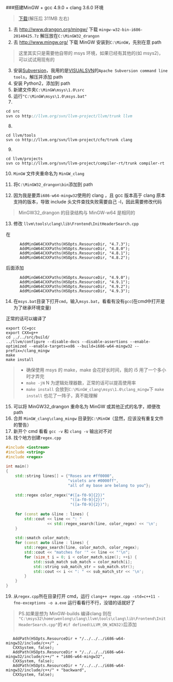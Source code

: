 ###搭建MinGW + gcc 4.9.0 + clang 3.6.0 环境

>[下载][1](解压后 311MB 左右)

1. 去 http://www.drangon.org/mingw/ 下载 `mingw-w32-bin-i686-20140425.7z` 解压放在`C:\MinGW32_drangon`
2. 去 http://www.mingw.org/ 下载 MinGW 安装到`C:\MinGW`，先别在意 path
 
 > 这里其实只是需要他自带的 msys 环境，如果已经有其他的(如 msys2)，可以试试用现有的
3. 安装[Subversion][2]，我用的是[VISUALSVN][3]的`Apache Subversion command line tools`，解压并添加  path
4. 安装 Python2，添加到 path
5. 新建文件夹`C:\MinGW\msys\1.0\src`
6. 运行`"C:\MinGW\msys\1.0\msys.bat"`
7. 
 ```cpp
 cd src
 svn co http://llvm.org/svn/llvm-project/llvm/trunk llvm
 ```

8. 
 ```
 cd llvm/tools
 svn co http://llvm.org/svn/llvm-project/cfe/trunk clang
 ```
9. 
 ```
 cd llvm/projects
 svn co http://llvm.org/svn/llvm-project/compiler-rt/trunk compiler-rt
 ```

10. `MinGW` 文件夹重命名为 `MinGW_clang`
11. 将`C:\MinGW32_drangon\bin`添加到 path

12. 因为我是要弄`i686-w64-mingw32`使用的 clang ，且 gcc 版本高于 clang 原本支持的版本，导致 include 头文件查找失败需要自己 -I，因此需要修改代码
 > MinGW32_drangon 的目录结构与 MinGW-w64 是相同的
13. 修改 `llvm\tools\clang\lib\Frontend\InitHeaderSearch.cpp`

 在
 ```
       AddMinGW64CXXPaths(HSOpts.ResourceDir, "4.7.3");
       AddMinGW64CXXPaths(HSOpts.ResourceDir, "4.8.0");
       AddMinGW64CXXPaths(HSOpts.ResourceDir, "4.8.1");
       AddMinGW64CXXPaths(HSOpts.ResourceDir, "4.8.2");
 ```
 后面添加
 ```
       AddMinGW64CXXPaths(HSOpts.ResourceDir, "4.9.0");
       AddMinGW64CXXPaths(HSOpts.ResourceDir, "4.9.1");
       AddMinGW64CXXPaths(HSOpts.ResourceDir, "4.9.2");
       AddMinGW64CXXPaths(HSOpts.ResourceDir, "4.9.3");
 ```
14. 在`msys.bat`目录下打开`cmd`，输入`msys.bat`，看看有没有`gcc`(在cmd中打开是为了继承环境变量)

 正常的话可以编译了
 ```
 export CC=gcc
 export CXX=g++
 cd ../../src/build/
 ../llvm/configure --disable-docs --disable-assertions --enable-optimized --enable-targets=x86 --build=i686-w64-mingw32 --prefix=/clang_mingw
 make
 make install
 ```

 > + 确保使用 msys 的 make，make 会花好长时间，我的 i5 用了一个多小时才弄完  
 > + `make -jN` N 为逻辑处理器数，正常的话可以提高使用率
 > +  `make install` 会放到`C:\MinGW_clang\msys\1.0\clang_mingw`下
  `make install` 也花了一阵子，真不能理解

15. 可以将 MinGW32_drangon 重命名为 MinGW 或其他正式的名字，顺便改 path
16. 合并 `MinGW_clang\clang_mingw` 目录到`C:\MinGW`（显然，应该没有重复文件的警告）
17. 新开个 cmd 看看 `gcc -v` 和 `clang -v` 输出对不对
18. 找个地方创建`regex.cpp`

 ```cpp
 #include <iostream>
 #include <string>
 #include <regex>
  
 int main()
 {
     std::string lines[] = {"Roses are #ff0000",
                            "violets are #0000ff",
                            "all of my base are belong to you"};
  
     std::regex color_regex("#([a-f0-9]{2})"
                             "([a-f0-9]{2})"
                             "([a-f0-9]{2})");
  
     for (const auto &line : lines) {
         std::cout << line << ": " 
                   << std::regex_search(line, color_regex) << '\n';
     }   
  
     std::smatch color_match;
     for (const auto &line : lines) {
         std::regex_search(line, color_match, color_regex);
         std::cout << "matches for '" << line << "'\n";
         for (size_t i = 0; i < color_match.size(); ++i) {
             std::ssub_match sub_match = color_match[i];
             std::string sub_match_str = sub_match.str();
             std::cout << i << ": " << sub_match_str << '\n';
         }   
     }   
 }
 ```
19. 从`regex.cpp`所在目录打开 cmd，运行 `clang++ regex.cpp -std=c++11 -fno-exceptions -o a.exe`
运行看看行不行，没错的话就好了


> PS.如果是想为 MinGW-builds 编译clang 则在
> `"C:\msys32\home\wenlong\clang\llvm\tools\clang\lib\Frontend\InitHeaderSearch.cpp"`的
> `#if defined(LLVM_ON_WIN32)`后添加
>```
       AddPath(HSOpts.ResourceDir + "/../../../i686-w64-mingw32/include/c++/" ,
       CXXSystem, false);
       AddPath(HSOpts.ResourceDir + "/../../../i686-w64-mingw32/include/c++/" + "i686-w64-mingw32",
       CXXSystem, false);
       AddPath(HSOpts.ResourceDir + "/../../../i686-w64-mingw32/include/c++/" + "backward",
       CXXSystem, false);
>```

  [1]: http://pan.baidu.com/s/1dD5Y1zV
  [2]: http://subversion.apache.org/packages.html
  [3]: http://www.visualsvn.com/downloads/